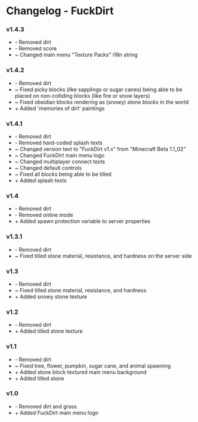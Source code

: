 # Changelog - FuckDirt

### v1.4.3
- \- Removed dirt
- \- Removed score
- \~ Changed main menu "Texture Packs" i18n string

### v1.4.2
- \- Removed dirt
- \~ Fixed picky blocks (like sapplings or sugar canes) being able to be placed on non-colliding blocks (like fire or snow layers)
- \~ Fixed obsidian blocks rendering as (snowy) stone blocks in the world
- \+ Added 'memories of dirt' paintings

### v1.4.1
- \- Removed dirt
- \- Removed hard-coded splash texts
- \~ Changed version text to "FuckDirt v1.x" from "Minecraft Beta 1.1_02"
- \~ Changed FuckDirt main menu logo
- \~ Changed multiplayer connect texts
- \~ Changed default controls
- \~ Fixed all blocks being able to be tilled
- \+ Added splash texts

### v1.4
- \- Removed dirt
- \- Removed online mode
- \+ Added spawn protection variable to server properties

### v1.3.1
- \- Removed dirt
- \~ Fixed tilled stone material, resistance, and hardness on the server side

### v1.3
- \- Removed dirt
- \~ Fixed tilled stone material, resistance, and hardness
- \+ Added snowy stone texture

### v1.2
- \- Removed dirt
- \+ Added tilled stone texture

### v1.1
- \- Removed dirt
- \~ Fixed tree, flower, pumpkin, sugar cane, and animal spawning
- \+ Added stone block textured main menu background
- \+ Added tilled stone 

### v1.0
- \- Removed dirt and grass
- \+ Added FuckDirt main menu logo

